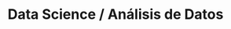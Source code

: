---
layout: default
title: Data Science / Análisis de Datos
nav_order: 26
parent: Taxonomía
has_children: true
---